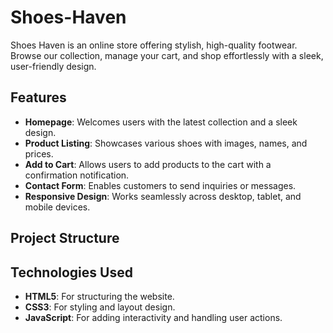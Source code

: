 # Shoes-Haven
Shoes Haven is an online store offering stylish, high-quality footwear. Browse our collection, manage your cart, and shop effortlessly with a sleek, user-friendly design.

## Features

- **Homepage**: Welcomes users with the latest collection and a sleek design.
- **Product Listing**: Showcases various shoes with images, names, and prices.
- **Add to Cart**: Allows users to add products to the cart with a confirmation notification.
- **Contact Form**: Enables customers to send inquiries or messages.
- **Responsive Design**: Works seamlessly across desktop, tablet, and mobile devices.

## Project Structure

## Technologies Used

- **HTML5**: For structuring the website.
- **CSS3**: For styling and layout design.
- **JavaScript**: For adding interactivity and handling user actions.




